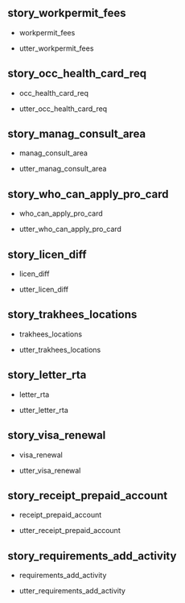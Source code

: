 ## story_workpermit_fees
* workpermit_fees
 - utter_workpermit_fees

## story_occ_health_card_req
* occ_health_card_req
 - utter_occ_health_card_req

## story_manag_consult_area
* manag_consult_area
 - utter_manag_consult_area

## story_who_can_apply_pro_card
* who_can_apply_pro_card
 - utter_who_can_apply_pro_card

## story_licen_diff
* licen_diff
 - utter_licen_diff

## story_trakhees_locations
* trakhees_locations
 - utter_trakhees_locations

## story_letter_rta
* letter_rta
 - utter_letter_rta

## story_visa_renewal
* visa_renewal
 - utter_visa_renewal

## story_receipt_prepaid_account
* receipt_prepaid_account
 - utter_receipt_prepaid_account

## story_requirements_add_activity
* requirements_add_activity
 - utter_requirements_add_activity